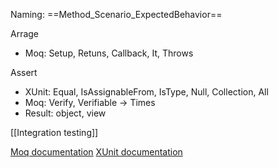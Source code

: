 Naming: ==Method_Scenario_ExpectedBehavior==

Arrage
  - Moq: Setup, Retuns, Callback, It, Throws

Assert
  - XUnit: Equal, IsAssignableFrom, IsType, Null, Collection, All
  - Moq: Verify, Verifiable -> Times
  - Result: object, view

[[Integration testing]]

[Moq documentation](https://documentation.help/Moq/)
[XUnit documentation](https://api.xunit.net/v3/3.0.1/)
